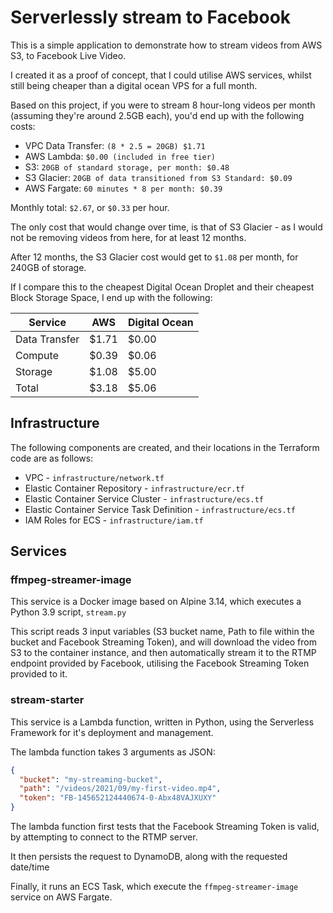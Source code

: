 # Serverlessly stream to Facebook

This is a simple application to demonstrate how to stream videos from AWS S3, to Facebook Live Video.

I created it as a proof of concept, that I could utilise AWS services, whilst still being cheaper than a digital ocean
VPS for a full month.

Based on this project, if you were to stream 8 hour-long videos per month (assuming they're around 2.5GB each), you'd
end up with the following costs:

* VPC Data Transfer: `(8 * 2.5 = 20GB) $1.71 `
* AWS Lambda: `$0.00 (included in free tier)`
* S3: `20GB of standard storage, per month: $0.48`
* S3 Glacier: `20GB of data transitioned from S3 Standard: $0.09`
* AWS Fargate: `60 minutes * 8 per month: $0.39`

Monthly total: `$2.67`, or `$0.33` per hour.

The only cost that would change over time, is that of S3 Glacier - as I would not be removing videos from here, for at
least 12 months.

After 12 months, the S3 Glacier cost would get to `$1.08` per month, for 240GB of storage.

If I compare this to the cheapest Digital Ocean Droplet and their cheapest Block Storage Space, I end up with the following:

| Service      | AWS | Digital Ocean |
| ----------- | ----------- | ----------- |
| Data Transfer      | $1.71       | $0.00 |
| Compute   | $0.39        | $0.06 |
| Storage   | $1.08        | $5.00 |
| Total | $3.18 | $5.06 |

## Infrastructure

The following components are created, and their locations in the Terraform code are as follows:

* VPC - `infrastructure/network.tf`
* Elastic Container Repository - `infrastructure/ecr.tf`
* Elastic Container Service Cluster - `infrastructure/ecs.tf`
* Elastic Container Service Task Definition - `infrastructure/ecs.tf`
* IAM Roles for ECS - `infrastructure/iam.tf`

## Services

### ffmpeg-streamer-image

This service is a Docker image based on Alpine 3.14, which executes a Python 3.9 script, `stream.py`

This script reads 3 input variables (S3 bucket name, Path to file within the bucket and Facebook Streaming Token), and
will download the video from S3 to the container instance, and then automatically stream it to the RTMP endpoint
provided by Facebook, utilising the Facebook Streaming Token provided to it.

### stream-starter

This service is a Lambda function, written in Python, using the Serverless Framework for it's deployment and management.

The lambda function takes 3 arguments as JSON:

```json
{
  "bucket": "my-streaming-bucket",
  "path": "/videos/2021/09/my-first-video.mp4",
  "token": "FB-145652124440674-0-Abx48VAJXUXY"
}
```

The lambda function first tests that the Facebook Streaming Token is valid, by attempting to connect to the RTMP server.

It then persists the request to DynamoDB, along with the requested date/time

Finally, it runs an ECS Task, which execute the `ffmpeg-streamer-image` service on AWS Fargate.

